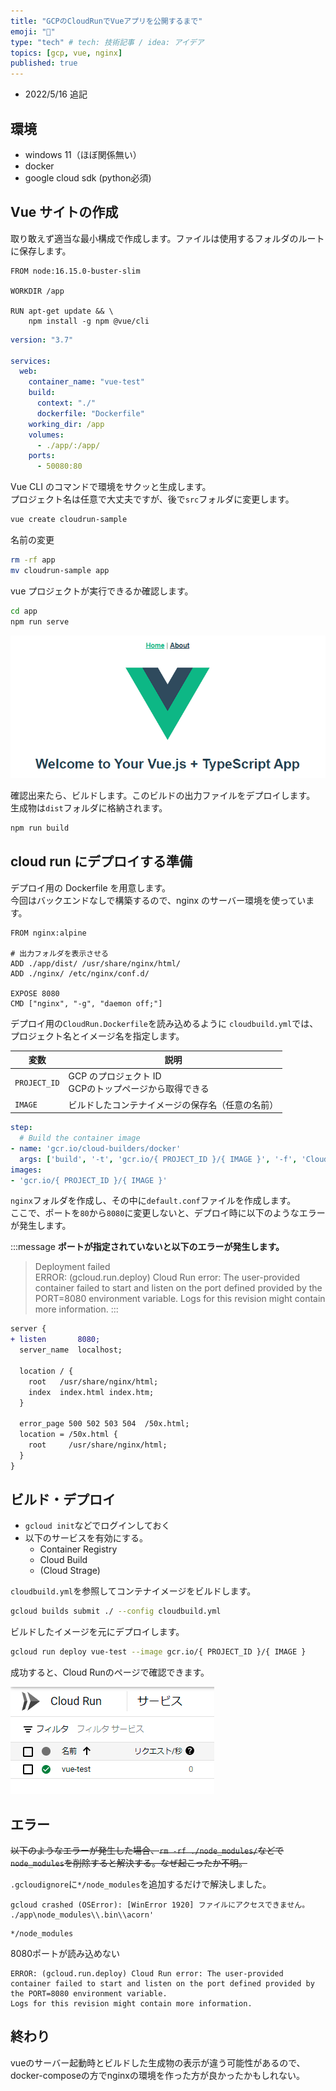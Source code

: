 ```yaml
---
title: "GCPのCloudRunでVueアプリを公開するまで"
emoji: "🎃"
type: "tech" # tech: 技術記事 / idea: アイデア
topics: [gcp, vue, nginx]
published: true
---
```


- 2022/5/16 追記

## 環境

- windows 11（ほぼ関係無い）
- docker
- google cloud sdk (python必須)

## Vue サイトの作成

取り敢えず適当な最小構成で作成します。ファイルは使用するフォルダのルートに保存します。

```dockerfile:Dockerfile
FROM node:16.15.0-buster-slim

WORKDIR /app

RUN apt-get update && \
    npm install -g npm @vue/cli
```

```yml:docker-compose.yml
version: "3.7"

services:
  web:
    container_name: "vue-test"
    build:
      context: "./"
      dockerfile: "Dockerfile"
    working_dir: /app
    volumes:
      - ./app/:/app/
    ports:
      - 50080:80
```

Vue CLI のコマンドで環境をサクッと生成します。  
プロジェクト名は任意で大丈夫ですが、後で`src`フォルダに変更します。

```bash
vue create cloudrun-sample
```

名前の変更

```bash
rm -rf app
mv cloudrun-sample app
```

vue プロジェクトが実行できるか確認します。

```bash
cd app
npm run serve
```

![vueのdocker起動画面](/images/vue-docker-1.png)

確認出来たら、ビルドします。このビルドの出力ファイルをデプロイします。  
生成物は`dist`フォルダに格納されます。

```bash
npm run build
```

## cloud run にデプロイする準備

デプロイ用の Dockerfile を用意します。  
今回はバックエンドなしで構築するので、nginx のサーバー環境を使っています。

```dockerfile:CloudRun.Dockerfile
FROM nginx:alpine

# 出力フォルダを表示させる
ADD ./app/dist/ /usr/share/nginx/html/
ADD ./nginx/ /etc/nginx/conf.d/

EXPOSE 8080
CMD ["nginx", "-g", "daemon off;"]
```

デプロイ用の`CloudRun.Dockerfile`を読み込めるように
`cloudbuild.yml`では、プロジェクト名とイメージ名を指定します。

| 変数         | 説明                                                |
| ------------ | --------------------------------------------------- |
| `PROJECT_ID` | GCP のプロジェクト ID<br>GCPのトップページから取得できる |
| `IMAGE`      | ビルドしたコンテナイメージの保存名（任意の名前）    |

```yml:cloudbuild.yml
step:
  # Build the container image
- name: 'gcr.io/cloud-builders/docker'
  args: ['build', '-t', 'gcr.io/{ PROJECT_ID }/{ IMAGE }', '-f', 'CloudRun.Dockerfile' '.']
images:
- 'gcr.io/{ PROJECT_ID }/{ IMAGE }'
```

`nginx`フォルダを作成し、その中に`default.conf`ファイルを作成します。  
ここで、ポートを`80`から`8080`に変更しないと、デプロイ時に以下のようなエラーが発生します。

:::message
__ポートが指定されていないと以下のエラーが発生します。__

>Deployment failed\
>ERROR: (gcloud.run.deploy) Cloud Run error: The user-provided container failed to start and listen on the port defined provided by the PORT=8080 environment variable. Logs for this revision might contain more information.
:::

```diff nginx:nginx/default.conf
server {
+ listen       8080;
  server_name  localhost;

  location / {
    root   /usr/share/nginx/html;
    index  index.html index.htm;
  }

  error_page 500 502 503 504  /50x.html;
  location = /50x.html {
    root     /usr/share/nginx/html;
  }
}
```


## ビルド・デプロイ

- `gcloud init`などでログインしておく
- 以下のサービスを有効にする。
  - Container Registry
  - Cloud Build
  - (Cloud Strage)

`cloudbuild.yml`を参照してコンテナイメージをビルドします。
```bash
gcloud builds submit ./ --config cloudbuild.yml
```

ビルドしたイメージを元にデプロイします。
```bash
gcloud run deploy vue-test --image gcr.io/{ PROJECT_ID }/{ IMAGE }
```

成功すると、Cloud Runのページで確認できます。

![](/images/vue-cloudrun-1.png)

## エラー

~~以下のようなエラーが発生した場合、`rm -rf ./node_modules/`などで`node_modules`を削除すると解決する。なぜ起こったか不明。~~

`.gcloudignore`に`*/node_modules`を追加するだけで解決しました。

```log
gcloud crashed (OSError): [WinError 1920] ファイルにアクセスできません。 ./app\node_modules\\.bin\\acorn'
```

```ignore:.gcloudignore
*/node_modules
```

8080ポートが読み込めない
```log
ERROR: (gcloud.run.deploy) Cloud Run error: The user-provided container failed to start and listen on the port defined provided by the PORT=8080 environment variable. 
Logs for this revision might contain more information.
```

## 終わり

vueのサーバー起動時とビルドした生成物の表示が違う可能性があるので、docker-composeの方でnginxの環境を作った方が良かったかもしれない。
